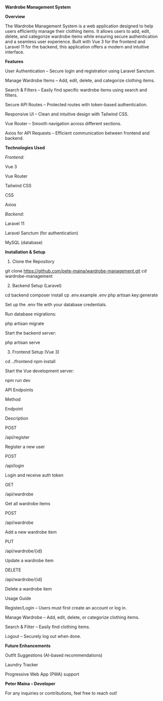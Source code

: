 **Wardrobe Management System**

**Overview**

The Wardrobe Management System is a web application designed to help users efficiently manage their clothing items.
It allows users to add, edit, delete, and categorize wardrobe items while ensuring secure authentication and a seamless user experience. 
Built with Vue 3 for the frontend and Laravel 11 for the backend, this application offers a modern and intuitive interface.

**Features**

User Authentication – Secure login and registration using Laravel Sanctum.

Manage Wardrobe Items – Add, edit, delete, and categorize clothing items.

Search & Filters – Easily find specific wardrobe items using search and filters.

Secure API Routes – Protected routes with token-based authentication.

Responsive UI – Clean and intuitive design with Tailwind CSS.

Vue Router – Smooth navigation across different sections.

Axios for API Requests – Efficient communication between frontend and backend.



**Technologies Used**

_Frontend:_

Vue 3

Vue Router

Tailwind CSS

CSS

Axios

_Backend:_

Laravel 11

Laravel Sanctum (for authentication)

MySQL (database)



**Installation & Setup**


1. Clone the Repository

git clone https://github.com/pete-maina/wardrobe-management.git
cd wardrobe-management


2. Backend Setup (Laravel)

cd backend
composer install
cp .env.example .env
php artisan key:generate

Set up the .env file with your database credentials.

Run database migrations:

php artisan migrate

Start the backend server:

php artisan serve


3. Frontend Setup (Vue 3)

cd ../frontend
npm install

Start the Vue development server:

npm run dev

API Endpoints

Method

Endpoint

Description

POST

/api/register

Register a new user

POST

/api/login

Login and receive auth token

GET

/api/wardrobe

Get all wardrobe items

POST

/api/wardrobe

Add a new wardrobe item

PUT

/api/wardrobe/{id}

Update a wardrobe item

DELETE

/api/wardrobe/{id}

Delete a wardrobe item

Usage Guide

Register/Login – Users must first create an account or log in.

Manage Wardrobe – Add, edit, delete, or categorize clothing items.

Search & Filter – Easily find clothing items.

Logout – Securely log out when done.



**Future Enhancements**

Outfit Suggestions (AI-based recommendations)

Laundry Tracker

Progressive Web App (PWA) support




**Peter Maina – Developer**


For any inquiries or contributions, feel free to reach out!
